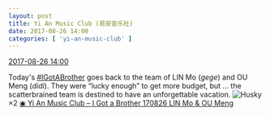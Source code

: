 ```yaml
---
layout: post
title: Yi An Music Club (易安音乐社)
date: 2017-08-26 14:00
categories: [ 'yi-an-music-club' ]
---
```


<div class="weibo-info">
  <a href="http://weibo.com/6094546964/FiSw3fJkL">2017-08-26 14:00</a>
</div>

Today's [#IGotABrother](http://weibo.com/p/10080861f662f85120fee304ac320a7735365a) goes back to the team of LIN Mo (*gege*) and OU Meng (*didi*). They were “lucky enough” to get more budget, but … the scatterbrained team is destined to have an unforgettable vacation. ![Husky](http://img.t.sinajs.cn/t4/appstyle/expression/ext/normal/74/moren_hashiqi_org.png)×2 [◉ Yi An Music Club – I Got a Brother 170826 LIN Mo & OU Meng](https://www.youtube.com/watch?v=bR4dTkKhyds)
